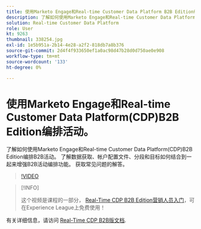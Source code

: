 ```yaml
---
title: 使用Marketo Engage和Real-time Customer Data Platform B2B Edition编排活动
description: 了解如何使用Marketo Engage和Real-time Customer Data Platform(CDP)B2B Edition编排活动。
solution: Real-time Customer Data Platform
role: User
kt: 9263
thumbnail: 338254.jpg
exl-id: 1e5b951a-2b14-4e28-a2f2-818db7a8b376
source-git-commit: 2d4f4f933650ef1a0ac98d47b28d0d750ae0e908
workflow-type: tm+mt
source-wordcount: '133'
ht-degree: 0%

---
```


# 使用Marketo Engage和Real-time Customer Data Platform(CDP)B2B Edition编排活动。

了解如何使用Marketo Engage和Real-time Customer Data Platform(CDP)B2B Edition编排B2B活动。 了解数据获取、帐户配置文件、分段和目标如何结合到一起来增强B2B活动编排功能。 获取常见问题的解答。

>[!VIDEO](https://video.tv.adobe.com/v/338254?quality=12&learn=on)

>[!INFO]
>
> 这个视频是课程的一部分， [Real-Time CDP B2B Edition营销人员入门](https://experienceleague.adobe.com/?recommended=ExperiencePlatform-U-1-2021.rtcdp.b2b)，可在Experience League上免费使用！

有关详细信息，请访问 [Real-Time CDP B2B版文档](https://experienceleague.adobe.com/docs/experience-platform/rtcdp/b2b-overview.html).
